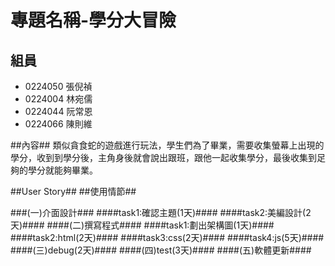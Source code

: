 # 專題名稱-學分大冒險 #



## 組員 ##
- 0224050 張倪禎
- 0224004 林宛儒
- 0224044 阮常恩
- 0224066 陳則維


##內容##
類似貪食蛇的遊戲進行玩法，學生們為了畢業，需要收集螢幕上出現的學分，收到到學分後，主角身後就會說出跟班，跟他一起收集學分，最後收集到足夠的學分就能夠畢業。

##User Story##
##使用情節##

###(一)介面設計###
####task1:確認主題(1天)####
####task2:美編設計(2天)####
####(二)撰寫程式####
####task1:劃出架構圖(1天)####
####task2:html(2天)####
####task3:css(2天)####
####task4:js(5天)####
####(三)debug(2天)####
####(四)test(3天)####
####(五)軟體更新####


